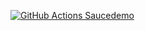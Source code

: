 [![GitHub Actions Saucedemo](https://github.com/IgorKorobchenko/sausedemo_automation_framework/actions/workflows/actions.yml/badge.svg?branch=main)](https://github.com/IgorKorobchenko/sausedemo_automation_framework/actions/workflows/actions.yml)